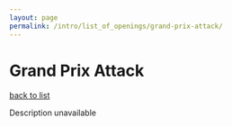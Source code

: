 ```yaml
---
layout: page
permalink: /intro/list_of_openings/grand-prix-attack/
---
```


# Grand Prix Attack

[back to list](..)

Description unavailable